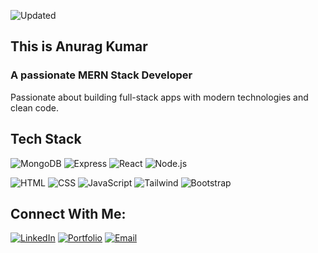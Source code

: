 ![Updated](https://img.shields.io/badge/last%20updated-July%202025-blue)
<H2>This is Anurag Kumar</H2>
<H3>A passionate MERN Stack Developer </H3>

Passionate about building full-stack apps with modern technologies and clean code.

##  Tech Stack

![MongoDB](https://img.shields.io/badge/-MongoDB-4EA94B?logo=mongodb&logoColor=white)
![Express](https://img.shields.io/badge/-Express.js-000000?logo=express&logoColor=white)
![React](https://img.shields.io/badge/-React-61DAFB?logo=react&logoColor=black)
![Node.js](https://img.shields.io/badge/-Node.js-339933?logo=node.js&logoColor=white)

![HTML](https://img.shields.io/badge/-HTML5-E34F26?logo=html5&logoColor=white)
![CSS](https://img.shields.io/badge/-CSS-1572B6?logo=css3&logoColor=white)
![JavaScript](https://img.shields.io/badge/-JavaScript-F7DF1E?logo=javascript&logoColor=black)
![Tailwind](https://img.shields.io/badge/-Tailwind%20CSS-38B2AC?logo=tailwind-css&logoColor=white)
![Bootstrap](https://img.shields.io/badge/-Bootstrap-7952B3?logo=bootstrap&logoColor=white)



##  Connect With Me:

[![LinkedIn](https://img.shields.io/badge/-LinkedIn-blue?logo=linkedin&logoColor=white)](https://www.linkedin.com/in/anurag-kumar-1292b3289/-link)
[![Portfolio](https://img.shields.io/badge/-Portfolio-000?logo=firefox&logoColor=white)](https://your-portfolio.com)
[![Email](https://img.shields.io/badge/-Email-red?logo=gmail&logoColor=white)](mailto:ak7546824@gmail.com)

<!-- ![Anurag's GitHub stats](https://github-readme-stats.vercel.app/api?username=Anurag-3112&show_icons=true&theme=radical) -->

<!-- ![Top Langs](https://github-readme-stats.vercel.app/api/top-langs/?username=Anurag-3112&layout=compact&theme=radical)-->

<!-- [MyPortfolio](https://github.com/Anurag-3112/MyPortfolio) -->
<!-- ##- [Blog App](https://github.com/Anurag-3112/Blog-App) -->
